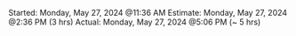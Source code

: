 Started: Monday, May 27, 2024 @11:36 AM
Estimate: Monday, May 27, 2024 @2:36 PM (3 hrs)
Actual: Monday, May 27, 2024 @5:06 PM (~ 5 hrs)
